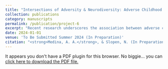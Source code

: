 ```yaml
---
title: "Intersections of Adversity & Neurodiversity: Adverse Childhood Experiences' Association to Mental Health & the Buffering Role of Flourishing"
collection: publications
category: manuscripts
permalink: /publication/project-6
excerpt: "Recent research underscores the association between adverse childhood experiences (ACEs) and mental health challenges in pediatric populations. This study specifically addresses the vulnerability of children with neurodevelopmental disorders—including Autism Spectrum Disorder (ASD), Attention-Deficit/Hyperactivity Disorder (ADD/ADHD), and other cognitive disabilities—to the impacts of ACEs. It investigates the influence of adverse childhood experiences on mental health outcomes within this demographic and assesses how well-defined aspects of child flourishing—curiosity in learning, emotional control, and task persistence—can mitigate these effects. Drawing from the National Survey of Children’s Health, our analysis encompassed a subset of children with reported neurodevelopmental issues (N = 44,776, MAge = 12.2), focusing on their ACEs and child flourishing metrics. Logistic regression models were utilized, incorporating interaction terms between ACEs and flourishing measures to explore the protective role of flourishing behaviors. We identified a significant dose-response relationship between the number of ACEs and heightened risks of anxiety, depression, and behavioral issues in neurodivergent children. Notably, the presence of child flourishing significantly moderated these risks, suggesting a robust protective mechanism against the adverse impacts of ACEs. These results affirm the critical protective capacity of flourishing in mitigating the negative effects of ACEs on neurodivergent children's mental health. Our findings support the integration of flourishing-based strategies in interventions and policies aimed at fostering resilience and improving mental health outcomes in this vulnerable population. Future research should focus on longitudinal studies to further explore the dynamic interplay between ACEs, flourishing, and neurodiversity."
date: 2024-01-01
venue: 'To Be Submitted Summer 2024 (In Preparation)'
citation: "<strong>Medina, A. A.</strong>, & Slopen, N. (In Preparation). Intersections of Adversity & Neurodiversity: Adverse Childhood Experiences' Association to Mental Health & the Buffering Role of Flourishing. To be submitted for publication in summer 2024."
---
```


<object data="{{ site.baseurl }}/files/Medina%20and%20Slopen,%202024.pdf" type="application/pdf" width="100%" height="1000px">
  <p>It appears you don't have a PDF plugin for this browser. No biggie... you can <a href="{{ site.baseurl }}/files/Medina%20and%20Slopen,%202024.pdf">click here to download the PDF file.</a></p>
</object>
